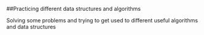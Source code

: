 ##Practicing different data structures and algorithms

Solving some problems and trying to get used to different useful algorithms and data structures
